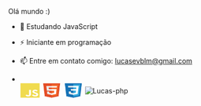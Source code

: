 Olá mundo :)

- 🌱 Estudando JavaScript
- ⚡ Iniciante em programação
- 📫 Entre em contato comigo: lucasevblm@gmail.com

- <div style="display: inline_block"><br>
  <img align="center" alt="Rafa-Js" height="30" width="40" src="https://raw.githubusercontent.com/devicons/devicon/master/icons/javascript/javascript-plain.svg">
  <img align="center" alt="Rafa-HTML" height="30" width="40" src="https://raw.githubusercontent.com/devicons/devicon/master/icons/html5/html5-original.svg">
  <img align="center" alt="Rafa-CSS" height="30" width="40" src="https://raw.githubusercontent.com/devicons/devicon/master/icons/css3/css3-original.svg">
  <img align="center" alt="Lucas-php" height="30" width="40" src="https://www.svgrepo.com/show/452088/php.svg)https://www.svgrepo.com/show/452088/php.svg">
</div>
